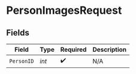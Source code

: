 # PersonImagesRequest


## Fields

| Field              | Type               | Required           | Description        |
| ------------------ | ------------------ | ------------------ | ------------------ |
| `PersonID`         | *int*              | :heavy_check_mark: | N/A                |